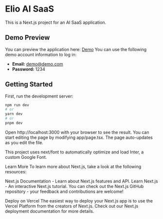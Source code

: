 # Elio AI SaaS

This is a Next.js project for an AI SaaS application.

## Demo Preview

You can preview the application here: [Demo](https://elio-ai-saas.vercel.app)
You can use the following demo account information to log in:

- **Email:** demo@demo.com
- **Password:** 1234

## Getting Started

First, run the development server:

```bash
npm run dev
# or
yarn dev
# or
pnpm dev
```
Open http://localhost:3000 with your browser to see the result. You can start editing the page by modifying app/page.tsx. The page auto-updates as you edit the file.

This project uses next/font to automatically optimize and load Inter, a custom Google Font.

Learn More
To learn more about Next.js, take a look at the following resources:

Next.js Documentation - Learn about Next.js features and API.
Learn Next.js - An interactive Next.js tutorial.
You can check out the Next.js GitHub repository - your feedback and contributions are welcome!

Deploy on Vercel
The easiest way to deploy your Next.js app is to use the Vercel Platform from the creators of Next.js. Check out our Next.js deployment documentation for more details.
